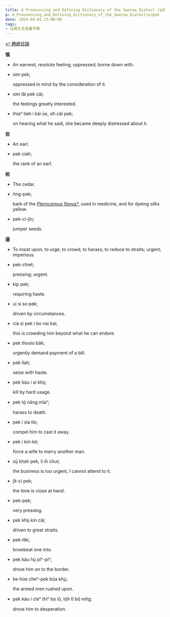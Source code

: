 ```yaml
---
title: A Pronouncing and Defining Dictionary of the Swatow Dialect (汕頭方言音義字典) / pek
p: A_Pronouncing_and_Defining_Dictionary_of_the_Swatow_Dialect/w/pek
date: 2024-04-01 23:00:00
tags: 
- 汕頭方言音義字典
---
```


[↩️ 轉總目錄](/A_Pronouncing_and_Defining_Dictionary_of_the_Swatow_Dialect)


**愊**
- An earnest, resolute feeling; oppressed; borne down with.

- sim pek;

  oppressed in mind by the consideration of it.

- sim lăi pek căi;

  the feelings greatly interested.

- thiaⁿ tíeh i kâi ūe, sît-căi pek;

  on hearing what he said, she became deeply distressed about it.

**伯**
- An earl.

- pek ciah;

  the rank of an earl.

**柏**
- The cedar.

- n̂ng-pek;

  bark of the *[Pterocarpus flavus](https://en.wikipedia.org/wiki/Pterocarpus_flavus)*[*](https://species.wikimedia.org/wiki/Pterocarpus_flavus), used in medicine, and for dyeing silks yellow.

- pek-cí-jîn;

  jumper seeds.

**逼**
- To insist upon; to urge; to crowd; to harass; to reduce to straits; urgent; imperious.

- pek-chiet;

  pressing; urgent.

- kip pek;

  requiring haste.

- ui si so pek;

  driven by circumstances.

- cia si pek i bo nai kai;

  this is crowding him beyond what he can endure.

- pek thosìo bâk;

  urgently demand payment of a bill.

- pek lîah;

  seize with haste.

- pek kàu i sí khṳ̀;

  kill by hard usage.

- pek tó̤ nâng mīaⁿ;

  harass to death.

- pek i sía tīo;

  compel him to cast it away.

- pek i kói-kè;

  force a wife to marry another man.

- sṳ̄ khah pek, lí m̄ chut;

  the business is too urgent, I cannot attend to it.

- jît-cí pek;

  the time is close at hand.

- pek-pek;

  very pressing.

- pek khṳ̀ kín căi;

  driven to great straits.

- pek-lêk;

  browbeat one into.

- pek kàu hṳ́ piⁿ-piⁿ;

  drove him on to the border.

- ke-húe cheⁿ-pek bûa khṳ̀;

  the armed men rushed upon.

- pek kàu i cĭeⁿ thiⁿ bo̤ lō, ló̤h tī bô̤ mn̂g;

  drove him to desperation.